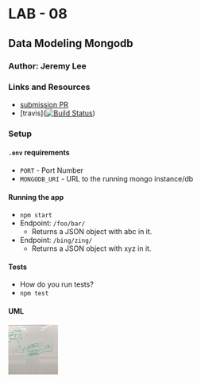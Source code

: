 # LAB - 08

## Data Modeling Mongodb

### Author: Jeremy Lee

### Links and Resources
* [submission PR](https://github.com/jeremy-401-advanced-javascript/Lab08/pull/1)
* [travis]([![Build Status](https://www.travis-ci.com/jeremy-401-advanced-javascript/Lab08.svg?branch=master)](https://www.travis-ci.com/jeremy-401-advanced-javascript/Lab08))



### Setup
#### `.env` requirements
* `PORT` - Port Number
* `MONGODB_URI` - URL to the running mongo instance/db

#### Running the app
* `npm start`
* Endpoint: `/foo/bar/`
  * Returns a JSON object with abc in it.
* Endpoint: `/bing/zing/`
  * Returns a JSON object with xyz in it.
  
#### Tests
* How do you run tests?
* `npm test`


#### UML
<img src="./assets/images/uml.jpg" width="100">
